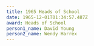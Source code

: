 ```yaml
---
title: 1965 Heads of School
date: 1965-12-01T01:34:57.487Z
award: Heads of School
person1_name: David Young
person2_name: Wendy Harrex
---
```


